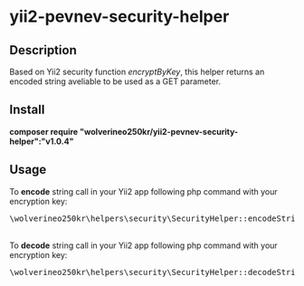 # yii2-pevnev-security-helper
<p>
<h2>Description</h2>
Based on Yii2 security function <i>encryptByKey</i>, this helper returns an encoded string aveliable to be used as a GET parameter.
<h2>Install</h2>
<b>composer require "wolverineo250kr/yii2-pevnev-security-helper":"v1.0.4"</b>
<h2>Usage</h2>
To <b>encode</b> string call in your Yii2 app following php command with your encryption key:
<pre>
\wolverineo250kr\helpers\security\SecurityHelper::encodeStringByKey('Your string', 'yourKey');
</pre> 
<br/>
To <b>decode</b> string call in your Yii2 app following php command with your encryption key:
<pre>
\wolverineo250kr\helpers\security\SecurityHelper::decodeStringByKey('5arqQR_W4GYzB5uIwNDUfDg4YTcyZjFiMzg3OTQwN2YzOTRjMTEzODlmODVjZjIxOGQ0ODUzZDNhNmEyODg3MDA3OGZiMzZkZDhkMGVhNjD9yDn2R8FySgjbfIzuISO3miPmWLSBFz7f0wWMbrNYRw', 'yourKey');
</pre> 
